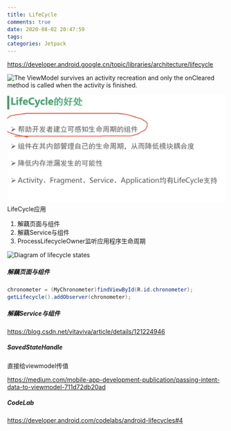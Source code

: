 ```yaml
---
title: LifeCycle
comments: true
date: 2020-08-02 20:47:59
tags:
categories: Jetpack
---
```




https://developer.android.google.cn/topic/libraries/architecture/lifecycle

![The ViewModel survives an activity recreation and only the onCleared method is called when the activity is finished.](https://developer.android.google.cn/static/codelabs/android-lifecycles/img/1d42e8efcb42ff58.png)



![](LifeCycle/2021-08-02_8.12_lifecycle.png)LifeCycle应用

1. 解藕页面与组件
2. 解藕Service与组件
3. ProcessLifecycleOwner监听应用程序生命周期





![Diagram of lifecycle states](https://developer.android.google.cn/static/images/topic/libraries/architecture/lifecycle-states.svg)





##### 解藕页面与组件

```java
chronometer = (MyChronometer)findViewById(R.id.chronometer);
getLifecycle().addObserver(chronometer);
```



##### 解藕Service与组件

https://blog.csdn.net/vitaviva/article/details/121224946



#####  SavedStateHandle

直接给viewmodel传值



https://medium.com/mobile-app-development-publication/passing-intent-data-to-viewmodel-711d72db20ad



##### CodeLab

https://developer.android.com/codelabs/android-lifecycles#4
